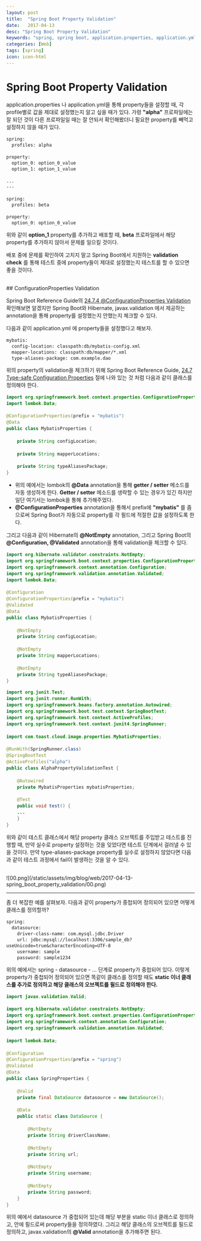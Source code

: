 ```yaml
---
layout: post
title:  "Spring Boot Property Validation"
date:   2017-04-13
desc: "Spring Boot Property Validation"
keywords: "spring, spring boot, application.properties, application.yml"
categories: [Web]
tags: [spring]
icon: icon-html
---
```


# Spring Boot Property Validation

application.properties 나 application.yml을 통해 property들을 설정할 때, 각 profile별로 값을 제대로 설정했는지 알고 싶을 때가 있다. 가령 **"alpha"** 프로파일에는 잘 되던 것이 다른 프로파일일 때는 잘 안되서 확인해봤더니 필요한 property를 빼먹고 설정하지 않을 때가 있다.

~~~
spring:
  profiles: alpha

property:
  option_0: option_0_value
  option_1: option_1_value

...
---

spring:
  profiles: beta

property:
  option_0: option_0_value
~~~

위와 같이 **option_1** property를 추가하고 배포할 때, **beta** 프로파일에서 해당 property를 추가하지 않아서 문제를 일으킬 것이다.

배포 중에 문제를 확인하여 고치지 말고 Spring Boot에서 지원하는 **validation check** 를 통해 테스트 중에 property들이 제대로 설정했는지 테스트를 할 수 있으면 좋을 것이다.

<br>
## ConfigurationProperties Validation

Spring Boot Reference Guide의 [24.7.4 @ConfigurationProperties Validation][configurationProperties-validation] 확인해보면 알겠지만 Spring Boot와 Hibernate, javax.validation 에서 제공하는 annotation을 통해 property를 설정했는지 안했는지 체크할 수 있다.

다음과 같이 application.yml 에 property들을 설정했다고 해보자.
~~~
mybatis:
  config-location: classpath:db/mybatis-config.xml
  mapper-locations: classpath:db/mapper/*.xml
  type-aliases-package: com.example.dao
~~~

위의 property의 validation을 체크하기 위해 Spring Boot Reference Guide, [24.7 Type-safe Configuration Properties][type-safe-configuration-properties] 절에 나와 있는 것 처럼 다음과 같이 클래스를 정의해야 한다.

~~~java
import org.springframework.boot.context.properties.ConfigurationProperties;
import lombok.Data;

@ConfigurationProperties(prefix = "mybatis")
@Data
public class MybatisProperties {

	private String configLocation;

	private String mapperLocations;

	private String typeAliasesPackage;
}
~~~

* 위의 예에서는 lombok의 **@Data** annotation을 통해 **getter / setter** 메소드를 자동 생성하게 한다. **Getter / setter** 메소드를 생략할 수 있는 경우가 있긴 하지만 일단 여기서는 lombok을 통해 추가해주었다.
* **@ConfigurationProperties** annotation을 통해서 prefix에 **"mybatis"** 를 줌으로써 Spring Boot가 자동으로 property를 각 필드에 적절한 값을 설정하도록 한다.

그리고 다음과 같이 Hibernate의 **@NotEmpty** annotation, 그리고 Spring Boot의 **@Configuration, @Validated** annotation을 통해 validation을 체크할 수 있다.
~~~java
import org.hibernate.validator.constraints.NotEmpty;
import org.springframework.boot.context.properties.ConfigurationProperties;
import org.springframework.context.annotation.Configuration;
import org.springframework.validation.annotation.Validated;
import lombok.Data;

@Configuration
@ConfigurationProperties(prefix = "mybatis")
@Validated
@Data
public class MybatisProperties {

	@NotEmpty
	private String configLocation;

	@NotEmpty
	private String mapperLocations;

	@NotEmpty
	private String typeAliasesPackage;
}
~~~
~~~java
import org.junit.Test;
import org.junit.runner.RunWith;
import org.springframework.beans.factory.annotation.Autowired;
import org.springframework.boot.test.context.SpringBootTest;
import org.springframework.test.context.ActiveProfiles;
import org.springframework.test.context.junit4.SpringRunner;

import com.toast.cloud.image.properties.MybatisProperties;

@RunWith(SpringRunner.class)
@SpringBootTest
@ActiveProfiles("alpha")
public class AlphaPropertyValidationTest {

	@Autowired
	private MybatisProperties mybatisProperties;

	@Test
	public void test() {
    ...
	}
}
~~~

위와 같이 테스트 클래스에서 해당 property 클래스 오브젝트를 주입받고 테스트를 진행할 때, 만약 실수로 property 설정하는 것을 잊었다면 테스트 단계에서 걸러낼 수 있을 것이다. 만약 type-aliases-package property를 실수로 설정하지 않았다면 다음과 같이 테스트 과정에서 fail이 발생하는 것을 알 수 있다.

<br>
![00.png](/static/assets/img/blog/web/2017-04-13-spring_boot_property_validation/00.png)

---

좀 더 복잡한 예를 살펴보자.
다음과 같이 property가 중첩되어 정의되어 있으면 어떻게 클래스를 정의할까?
~~~
spring:
  datasource:
    driver-class-name: com.mysql.jdbc.Driver
    url: jdbc:mysql://localhost:3306/sample_db?useUnicode=true&characterEncoding=UTF-8
    username: sample
    password: sample1234
~~~

위의 예에서는 spring - datasource - ... 단계로 property가 중첩되어 있다. 이렇게 property가 중첩되어 정의되어 있으면 똑같이 클래스를 정의할 때도 **static 이너 클래스를 추가로 정의하고 해당 클래스의 오브젝트를 필드로 정의해야 한다.**

~~~java
import javax.validation.Valid;

import org.hibernate.validator.constraints.NotEmpty;
import org.springframework.boot.context.properties.ConfigurationProperties;
import org.springframework.context.annotation.Configuration;
import org.springframework.validation.annotation.Validated;

import lombok.Data;

@Configuration
@ConfigurationProperties(prefix = "spring")
@Validated
@Data
public class SpringProperties {

	@Valid
	private final DataSource datasource = new DataSource();

	@Data
	public static class DataSource {

		@NotEmpty
		private String driverClassName;

		@NotEmpty
		private String url;

		@NotEmpty
		private String username;

		@NotEmpty
		private String password;
	}
}
~~~

위의 예에서 datasource 가 중첩되어 있는데 해당 부분을 static 이너 클래스로 정의하고, 안에 필드로써 property들을 정의하였다. 그리고 해당 클래스의 오브젝트를 필드로 정의하고, javax.validation의 **@Valid** annotation을 추가해주면 된다.


[configurationProperties-validation]: https://docs.spring.io/spring-boot/docs/current/reference/html/boot-features-external-config.html#boot-features-external-config-validation
[type-safe-configuration-properties]: https://docs.spring.io/spring-boot/docs/current/reference/html/boot-features-external-config.html#boot-features-external-config-typesafe-configuration-properties
